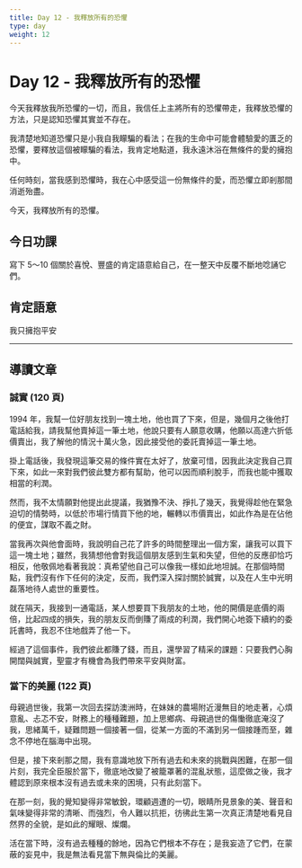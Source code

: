 ```yaml
---
title: Day 12 - 我釋放所有的恐懼
type: day
weight: 12
---
```


# Day 12 - 我釋放所有的恐懼

今天我釋放我所恐懼的一切，而且，我信任上主將所有的恐懼帶走，我釋放恐懼的方法，只是認知恐懼其實並不存在。

我清楚地知道恐懼只是小我自我矇騙的看法；在我的生命中可能會體驗愛的匱乏的恐懼，要釋放這個被矇騙的看法，我肯定地點道，我永遠沐浴在無條件的愛的擁抱中。

任何時刻，當我感到恐懼時，我在心中感受這一份無條件的愛，而恐懼立即剎那間消逝殆盡。

今天，我釋放所有的恐懼。

## 今日功課

寫下 5～10 個關於喜悅、豐盛的肯定語意給自己，在一整天中反覆不斷地唸誦它們。

## 肯定語意

我只擁抱平安

---

## 導讀文章

### 誠實 (120 頁)

1994 年，我幫一位好朋友找到一塊土地，他也買了下來，但是，幾個月之後他打電話給我，請我幫他賣掉這一筆土地，他說只要有人願意收購，他願以高達六折低價賣出，我了解他的情況十萬火急，因此接受他的委託賣掉這一筆土地。

掛上電話後，我發現這筆交易的條件實在太好了，放棄可惜，因我此決定我自己買下來，如此一來對我們彼此雙方都有幫助，他可以因而順利脫手，而我也能中獲取相當的利潤。

然而，我不太情願對他提出此提議，我猶豫不決、掙扎了幾天，我覺得趁他在緊急迫切的情勢時，以低於市場行情買下他的地，輾轉以市價賣出，如此作為是在佔他的便宜，謀取不義之財。

當我再次與他會面時，我說明自己花了許多的時間整理出一個方案，讓我可以買下這一塊土地；雖然，我猜想他會對我這個朋友感到生氣和失望，但他的反應卻恰巧相反，他敬佩地看著我說：真希望他自己可以像我一樣如此地坦誠。在那個時間點，我們沒有作下任何的決定，反而，我們深入探討關於誠實，以及在人生中光明磊落地待人處世的重要性。

就在隔天，我接到一通電話，某人想要買下我朋友的土地，他的開價是底價的兩倍，比起四成的損失，我的朋友反而倒賺了兩成的利潤，我們開心地簽下續約的委託書時，我忍不住地戲弄了他一下。

經過了這個事件，我們彼此都賺了錢，而且，還學習了精采的課題：只要我們心胸開闊與誠實，聖靈才有機會為我們帶來平安與財富。

### 當下的美麗 (122 頁)

母親過世後，我第一次回去探訪澳洲時，在妹妹的農場附近漫無目的地走著，心煩意亂、忐忑不安，財務上的種種難題，加上思鄉病、母親過世的傷慟徹底淹沒了我，思緒萬千，疑難問題一個接著一個，從某一方面的不滿到另一個接踵而至，雜念不停地在腦海中出現。

但是，接下來剎那之間，我有意識地放下所有過去和未來的挑戰與困難，在那一個片刻，我完全臣服於當下，徹底地改變了被籠罩著的混亂狀態，這麼做之後，我才體認到原來根本沒有過去或未來的困境，只有此刻當下。

在那一刻，我的覺知變得非常敏銳，環顧週遭的一切，眼睛所見景象的美、聲音和氣味變得非常的清晰、而強烈，令人難以抗拒，彷彿此生第一次真正清楚地看見自然界的全貌，是如此的耀眼、燦爛。

活在當下時，沒有過去種種的餘地，因為它們根本不存在；是我妄造了它們，在蒙蔽的妄見中，我是無法看見當下無與倫比的美麗。
